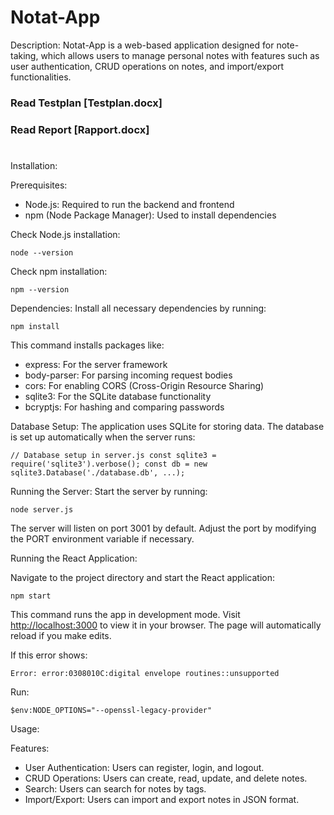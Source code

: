 # Notat-App

Description: Notat-App is a web-based application designed for note-taking, which allows users to manage personal notes with features such as user authentication, CRUD operations on notes, and import/export functionalities.

### Read Testplan [Testplan.docx]
### Read Report [Rapport.docx]


#
Installation:

Prerequisites:

-   Node.js: Required to run the backend and frontend
-   npm (Node Package Manager): Used to install dependencies

Check Node.js installation:

`node --version`

Check npm installation:

`npm --version`

Dependencies: Install all necessary dependencies by running:

`npm install`

This command installs packages like:

-   express: For the server framework
-   body-parser: For parsing incoming request bodies
-   cors: For enabling CORS (Cross-Origin Resource Sharing)
-   sqlite3: For the SQLite database functionality
-   bcryptjs: For hashing and comparing passwords

Database Setup: The application uses SQLite for storing data. The database is set up automatically when the server runs:

`// Database setup in server.js
const sqlite3 = require('sqlite3').verbose();
const db = new sqlite3.Database('./database.db', ...);`

Running the Server: Start the server by running:

`node server.js`

The server will listen on port 3001 by default. Adjust the port by modifying the PORT environment variable if necessary.

Running the React Application:

Navigate to the project directory and start the React application:

`npm start`

This command runs the app in development mode. Visit [http://localhost:3000](http://localhost:3000/) to view it in your browser. The page will automatically reload if you make edits.

If this error shows:

`Error: error:0308010C:digital envelope routines::unsupported`

Run:
```
$env:NODE_OPTIONS="--openssl-legacy-provider"
```

Usage:

Features:

-   User Authentication: Users can register, login, and logout.
-   CRUD Operations: Users can create, read, update, and delete notes.
-   Search: Users can search for notes by tags.
-   Import/Export: Users can import and export notes in JSON format.
